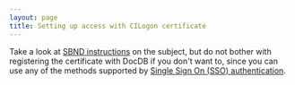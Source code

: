 ```yaml
---
layout: page
title: Setting up access with CILogon certificate
---
```


Take a look at [SBND instructions](../sbndcode_wiki/Setting_up_access_with_CILogon_certificate.md)
on the subject, but do not bother with registering the certificate with
DocDB if you don't want to, since you can use any of the methods supported by
[Single Sign On (SSO) authentication](Access_to_SBN_DocDB_for_ICARUS_collaborators.md).
